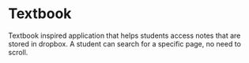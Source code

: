 # Textbook
Textbook inspired application that helps students access notes that are stored in dropbox.
A student can search for a specific page, no need to scroll.
